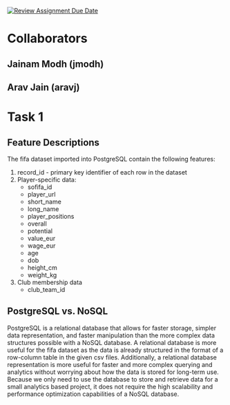 [![Review Assignment Due Date](https://classroom.github.com/assets/deadline-readme-button-22041afd0340ce965d47ae6ef1cefeee28c7c493a6346c4f15d667ab976d596c.svg)](https://classroom.github.com/a/VuODydzp)

# Collaborators
## Jainam Modh (jmodh)
## Arav Jain (aravj)

# Task 1
## Feature Descriptions
The fifa dataset imported into PostgreSQL contain the following features:
1. record_id - primary key identifier of each row in the dataset
2. Player-specific data:
    - sofifa_id
    - player_url
    - short_name
    - long_name
    - player_positions
    - overall
    - potential
    - value_eur
    - wage_eur
    - age
    - dob
    - height_cm
    - weight_kg
3. Club membership data
    - club_team_id
## PostgreSQL vs. NoSQL
PostgreSQL is a relational database that allows for faster storage, simpler data representation, and faster manipulation than the more complex data structures possible with a NoSQL database. A relational database is more useful for the fifa dataset as the data is already structured in the format of a row-column table in the given csv files. Additionally, a relational database representation is more useful for faster and more complex querying and analytics without worrying about how the data is stored for long-term use. Because we only need to use the database to store and retrieve data for a small analytics based project, it does not require the high scalability and performance optimization capabilities of a NoSQL database. 
